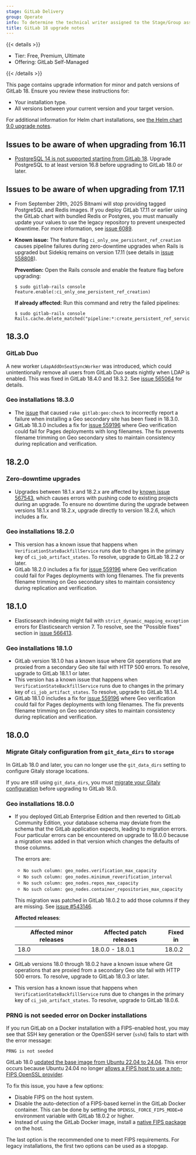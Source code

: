 ```yaml
---
stage: GitLab Delivery
group: Operate
info: To determine the technical writer assigned to the Stage/Group associated with this page, see https://handbook.gitlab.com/handbook/product/ux/technical-writing/#assignments
title: GitLab 18 upgrade notes
---
```


{{< details >}}

- Tier: Free, Premium, Ultimate
- Offering: GitLab Self-Managed

{{< /details >}}

This page contains upgrade information for minor and patch versions of GitLab 18.
Ensure you review these instructions for:

- Your installation type.
- All versions between your current version and your target version.

For additional information for Helm chart installations, see
[the Helm chart 9.0 upgrade notes](https://docs.gitlab.com/charts/releases/9_0.html).

## Issues to be aware of when upgrading from 16.11

- [PostgreSQL 14 is not supported starting from GitLab 18](../deprecations.md#postgresql-14-and-15-no-longer-supported). Upgrade PostgreSQL to at least version 16.8 before upgrading to GitLab 18.0 or later.

## Issues to be aware of when upgrading from 17.11

- From September 29th, 2025 Bitnami will stop providing tagged PostgreSQL and Redis images. If you deploy GitLab 17.11 or earlier using the
  GitLab chart with bundled Redis or Postgres, you must manually update your values to use the legacy repository to prevent unexpected
  downtime. For more information, see [issue 6089](https://gitlab.com/gitlab-org/charts/gitlab/-/issues/6089).

- **Known issue:** The feature flag `ci_only_one_persistent_ref_creation` causes pipeline failures during zero-downtime upgrades when Rails is upgraded but Sidekiq remains on version 17.11 (see details in [issue 558808](https://gitlab.com/gitlab-org/gitlab/-/issues/558808)).

  **Prevention:** Open the Rails console and enable the feature flag before upgrading:

  ```shell
  $ sudo gitlab-rails console
  Feature.enable(:ci_only_one_persistent_ref_creation)
  ```

  **If already affected:** Run this command and retry the failed pipelines:

  ```shell
  $ sudo gitlab-rails console
  Rails.cache.delete_matched("pipeline:*:create_persistent_ref_service")
  ```

## 18.3.0

### GitLab Duo

A new worker `LdapAddOnSeatSyncWorker` was introduced, which could unintentionally remove all users from
GitLab Duo seats nightly when LDAP is enabled. This was fixed in GitLab 18.4.0 and 18.3.2. See 
[issue 565064](https://gitlab.com/gitlab-org/gitlab/-/issues/565064) for details.

### Geo installations 18.3.0

- The [issue](https://gitlab.com/gitlab-org/gitlab/-/issues/545533) that caused `rake gitlab:geo:check` to incorrectly report a failure when installing a Geo secondary site has been fixed in 18.3.0.
- GitLab 18.3.0 includes a fix for [issue 559196](https://gitlab.com/gitlab-org/gitlab/-/issues/559196) where Geo verification could fail for Pages deployments with long filenames. The fix prevents filename trimming on Geo secondary sites to maintain consistency during replication and verification.

## 18.2.0

### Zero-downtime upgrades

- Upgrades between 18.1.x and 18.2.x are affected by [known issue 567543](https://gitlab.com/gitlab-org/gitlab/-/issues/567543),
  which causes errors with pushing code to existing projects during an upgrade. To ensure no downtime during the
  upgrade between versions 18.1.x and 18.2.x, upgrade directly to version 18.2.6, which includes a fix.

### Geo installations 18.2.0

- This version has a known issue that happens when `VerificationStateBackfillService` runs due to changes in the primary key of `ci_job_artifact_states`. To resolve, upgrade to GitLab 18.2.2 or later.
- GitLab 18.2.0 includes a fix for [issue 559196](https://gitlab.com/gitlab-org/gitlab/-/issues/559196) where Geo verification could fail for Pages deployments with long filenames. The fix prevents filename trimming on Geo secondary sites to maintain consistency during replication and verification.

## 18.1.0

- Elasticsearch indexing might fail with `strict_dynamic_mapping_exception` errors for Elasticsearch version 7. To resolve, see the "Possible fixes" section in [issue 566413](https://gitlab.com/gitlab-org/gitlab/-/issues/566413).

### Geo installations 18.1.0

- GitLab version 18.1.0 has a known issue where Git operations that are proxied from a secondary Geo site fail with HTTP 500 errors. To resolve, upgrade to GitLab 18.1.1 or later.
- This version has a known issue that happens when `VerificationStateBackfillService` runs due to changes in the primary key of `ci_job_artifact_states`. To resolve, upgrade to GitLab 18.1.4.
- GitLab 18.1.0 includes a fix for [issue 559196](https://gitlab.com/gitlab-org/gitlab/-/issues/559196) where Geo verification could fail for Pages deployments with long filenames. The fix prevents filename trimming on Geo secondary sites to maintain consistency during replication and verification.

## 18.0.0

### Migrate Gitaly configuration from `git_data_dirs` to `storage`

In GitLab 18.0 and later, you can no longer use the `git_data_dirs` setting to configure Gitaly storage locations.

If you are still using `git_data_dirs`, you must
[migrate your Gitaly configuration](https://docs.gitlab.com/omnibus/settings/configuration/#migrating-from-git_data_dirs) before upgrading to GitLab 18.0.

### Geo installations 18.0.0

- If you deployed GitLab Enterprise Edition and then reverted to GitLab Community Edition,
  your database schema may deviate from the schema that the GitLab application expects,
  leading to migration errors. Four particular errors can be encountered on upgrade to 18.0.0
  because a migration was added in that version which changes the defaults of those columns.

  The errors are:

  - `No such column: geo_nodes.verification_max_capacity`
  - `No such column: geo_nodes.minimum_reverification_interval`
  - `No such column: geo_nodes.repos_max_capacity`
  - `No such column: geo_nodes.container_repositories_max_capacity`

  This migration was patched in GitLab 18.0.2 to add those columns if they are missing.
  See [issue #543146](https://gitlab.com/gitlab-org/gitlab/-/issues/543146).

  **Affected releases**:

  | Affected minor releases | Affected patch releases | Fixed in |
  | ----------------------- | ----------------------- | -------- |
  | 18.0                    |  18.0.0 - 18.0.1        | 18.0.2   |

- GitLab versions 18.0 through 18.0.2 have a known issue where Git operations that are proxied from a secondary Geo site fail with HTTP 500 errors. To resolve, upgrade to GitLab 18.0.3 or later.
- This version has a known issue that happens when `VerificationStateBackfillService` runs due to changes in the primary key of `ci_job_artifact_states`. To resolve, upgrade to GitLab 18.0.6.

### PRNG is not seeded error on Docker installations

If you run GitLab on a Docker installation with a FIPS-enabled host, you
may see that SSH key generation or the OpenSSH server (`sshd`) fails to
start with the error message:

```plaintext
PRNG is not seeded
```

GitLab 18.0 [updated the base image from Ubuntu 22.04 to 24.04](https://gitlab.com/gitlab-org/omnibus-gitlab/-/issues/8928).
This error occurs because Ubuntu 24.04 no longer [allows a FIPS host to use a non-FIPS OpenSSL provider](https://github.com/dotnet/dotnet-docker/issues/5849#issuecomment-2324943811).

To fix this issue, you have a few options:

- Disable FIPS on the host system.
- Disable the auto-detection of a FIPS-based kernel in the GitLab Docker container.
  This can be done by setting the `OPENSSL_FORCE_FIPS_MODE=0` environment variable with GitLab 18.0.2 or higher.
- Instead of using the GitLab Docker image, install a [native FIPS package](https://packages.gitlab.com/gitlab/gitlab-fips) on the host.

The last option is the recommended one to meet FIPS requirements. For
legacy installations, the first two options can be used as a stopgap.
